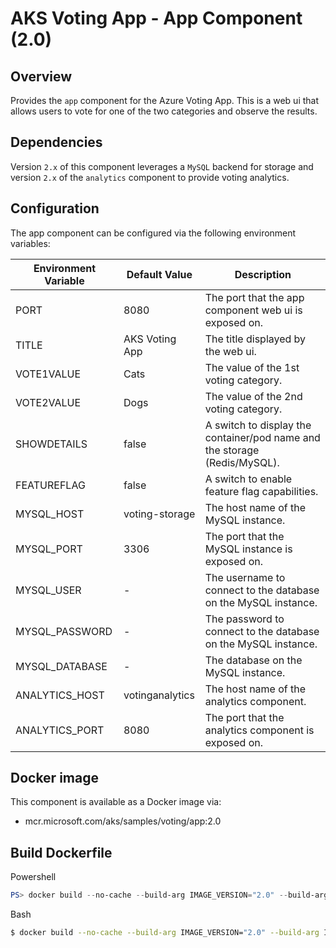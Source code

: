 # AKS Voting App - App Component (2.0)

## Overview

Provides the `app` component for the Azure Voting App. This is a web ui that allows users to vote for one of the two categories and observe the results.

## Dependencies

Version `2.x` of this component leverages a `MySQL` backend for storage and version `2.x` of the `analytics` component to provide voting analytics.

## Configuration

The app component can be configured via the following environment variables:

|Environment Variable  |Default Value      |Description                                                                |
|----------------------|-------------------|---------------------------------------------------------------------------|
|PORT                  | 8080              | The port that the app component web ui is exposed on.                     |
|TITLE                 | AKS Voting App    | The title displayed by the web ui.                                        |
|VOTE1VALUE            | Cats              | The value of the 1st voting category.                                     |
|VOTE2VALUE            | Dogs              | The value of the 2nd voting category.                                     |
|SHOWDETAILS           | false             | A switch to display the container/pod name and the storage (Redis/MySQL). |
|FEATUREFLAG           | false             | A switch to enable feature flag capabilities.                             |
|MYSQL_HOST            | voting-storage    | The host name of the MySQL instance.                                      |
|MYSQL_PORT            | 3306              | The port that the MySQL instance is exposed on.                           |
|MYSQL_USER            | -                 | The username to connect to the database on the MySQL instance.            |
|MYSQL_PASSWORD        | -                 | The password to connect to the database on the MySQL instance.            |
|MYSQL_DATABASE        | -                 | The database on the MySQL instance.                                       |
|ANALYTICS_HOST        | votinganalytics   | The host name of the analytics component.                                 |
|ANALYTICS_PORT        | 8080              | The port that the analytics component is exposed on.                      |

## Docker image

This component is available as a Docker image via:

- mcr.microsoft.com/aks/samples/voting/app:2.0

## Build Dockerfile

Powershell

```powershell
PS> docker build --no-cache --build-arg IMAGE_VERSION="2.0" --build-arg IMAGE_CREATE_DATE="$(Get-Date((Get-Date).ToUniversalTime()) -UFormat '%Y-%m-%dT%H:%M:%SZ')" --build-arg IMAGE_SOURCE_REVISION="$(git rev-parse HEAD)" -f Dockerfile -t "mcr.microsoft.com/aks/samples/voting/app:2.0" .
```

Bash

```bash
$ docker build --no-cache --build-arg IMAGE_VERSION="2.0" --build-arg IMAGE_CREATE_DATE="`date -u +"%Y-%m-%dT%H:%M:%SZ"`" --build-arg IMAGE_SOURCE_REVISION="`git rev-parse HEAD`" -f Dockerfile -t "mcr.microsoft.com/aks/samples/voting/app:2.0" .
```